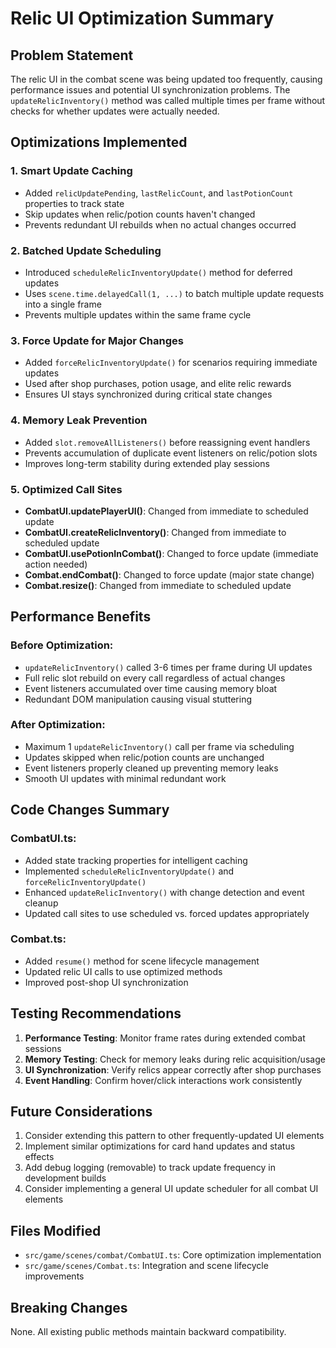 # Relic UI Optimization Summary

## Problem Statement
The relic UI in the combat scene was being updated too frequently, causing performance issues and potential UI synchronization problems. The `updateRelicInventory()` method was called multiple times per frame without checks for whether updates were actually needed.

## Optimizations Implemented

### 1. Smart Update Caching
- Added `relicUpdatePending`, `lastRelicCount`, and `lastPotionCount` properties to track state
- Skip updates when relic/potion counts haven't changed
- Prevents redundant UI rebuilds when no actual changes occurred

### 2. Batched Update Scheduling
- Introduced `scheduleRelicInventoryUpdate()` method for deferred updates
- Uses `scene.time.delayedCall(1, ...)` to batch multiple update requests into a single frame
- Prevents multiple updates within the same frame cycle

### 3. Force Update for Major Changes
- Added `forceRelicInventoryUpdate()` for scenarios requiring immediate updates
- Used after shop purchases, potion usage, and elite relic rewards
- Ensures UI stays synchronized during critical state changes

### 4. Memory Leak Prevention
- Added `slot.removeAllListeners()` before reassigning event handlers
- Prevents accumulation of duplicate event listeners on relic/potion slots
- Improves long-term stability during extended play sessions

### 5. Optimized Call Sites
- **CombatUI.updatePlayerUI()**: Changed from immediate to scheduled update
- **CombatUI.createRelicInventory()**: Changed from immediate to scheduled update
- **CombatUI.usePotionInCombat()**: Changed to force update (immediate action needed)
- **Combat.endCombat()**: Changed to force update (major state change)
- **Combat.resize()**: Changed from immediate to scheduled update

## Performance Benefits

### Before Optimization:
- `updateRelicInventory()` called 3-6 times per frame during UI updates
- Full relic slot rebuild on every call regardless of actual changes
- Event listeners accumulated over time causing memory bloat
- Redundant DOM manipulation causing visual stuttering

### After Optimization:
- Maximum 1 `updateRelicInventory()` call per frame via scheduling
- Updates skipped when relic/potion counts are unchanged
- Event listeners properly cleaned up preventing memory leaks
- Smooth UI updates with minimal redundant work

## Code Changes Summary

### CombatUI.ts:
- Added state tracking properties for intelligent caching
- Implemented `scheduleRelicInventoryUpdate()` and `forceRelicInventoryUpdate()`
- Enhanced `updateRelicInventory()` with change detection and event cleanup
- Updated call sites to use scheduled vs. forced updates appropriately

### Combat.ts:
- Added `resume()` method for scene lifecycle management
- Updated relic UI calls to use optimized methods
- Improved post-shop UI synchronization

## Testing Recommendations

1. **Performance Testing**: Monitor frame rates during extended combat sessions
2. **Memory Testing**: Check for memory leaks during relic acquisition/usage
3. **UI Synchronization**: Verify relics appear correctly after shop purchases
4. **Event Handling**: Confirm hover/click interactions work consistently

## Future Considerations

1. Consider extending this pattern to other frequently-updated UI elements
2. Implement similar optimizations for card hand updates and status effects
3. Add debug logging (removable) to track update frequency in development builds
4. Consider implementing a general UI update scheduler for all combat UI elements

## Files Modified

- `src/game/scenes/combat/CombatUI.ts`: Core optimization implementation
- `src/game/scenes/Combat.ts`: Integration and scene lifecycle improvements

## Breaking Changes

None. All existing public methods maintain backward compatibility.